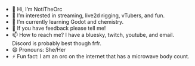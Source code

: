 - 👋 Hi, I’m NotiTheOrc
- 👀 I’m interested in streaming, live2d rigging, vTubers, and fun.
- 🌱 I’m currently learning Godot and chemistry.
- 💞️ If you have feedback please tell me!
- 📫 How to reach me? I have a bluesky, twitch, youtube, and email. Discord is probably best though frfr.
- 😄 Pronouns: She/Her 
- ⚡ Fun fact: I am an orc on the internet that has a microwave body count. 

<!---
CyanCriket-NotiTheOrc/CyanCriket-NotiTheOrc is a ✨ special ✨ repository because its `README.md` (this file) appears on your GitHub profile.
You can click the Preview link to take a look at your changes.
--->
